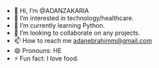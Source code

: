 - 👋 Hi, I’m @ADANZAKARIA
- 👀 I’m interested in technology/healthcare.
- 🌱 I’m currently learning Python.
- 💞️ I’m looking to collaborate on any projects.
- 📫 How to reach me adanebrahimm@gmail.com
- 😄 Pronouns: HE
- ⚡ Fun fact: I love food.

<!---
ADANZAKARIA/ADANZAKARIA is a ✨ special ✨ repository because its `README.md` (this file) appears on your GitHub profile.
You can click the Preview link to take a look at your changes.
--->
